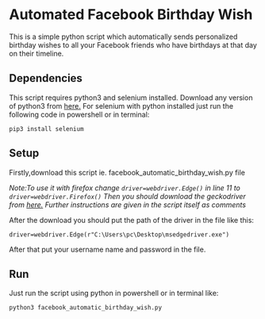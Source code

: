 # Automated Facebook Birthday Wish
This is a simple python script which automatically sends personalized birthday wishes to all your Facebook friends who have birthdays at that day on their timeline.

## Dependencies

This script requires python3 and selenium installed. Download any version of python3 from <a href="https://www.python.org/downloads/">here.</a> For selenium with python installed just run the following code in powershell or in terminal:

```
pip3 install selenium
```

## Setup

Firstly,download this script ie. facebook_automatic_birthday_wish.py file

<i>Note:To use it with firefox change ```driver=webdriver.Edge()``` in line 11 to  ```driver=webdriver.Firefox()``` Then you should download the geckodriver from <a href="https://github.com/mozilla/geckodriver/releases">here.</a>
 Further instructions are given in the script itself as comments
 </i>
 
 After the download you should put the path of the driver in the file like this:
 
 ```
 driver=webdriver.Edge(r"C:\Users\pc\Desktop\msedgedriver.exe")
 ```

After that put your username name and password in the file.

## Run

Just run the script using python in powershell or in terminal like:

```
python3 facebook_automatic_birthday_wish.py
```
